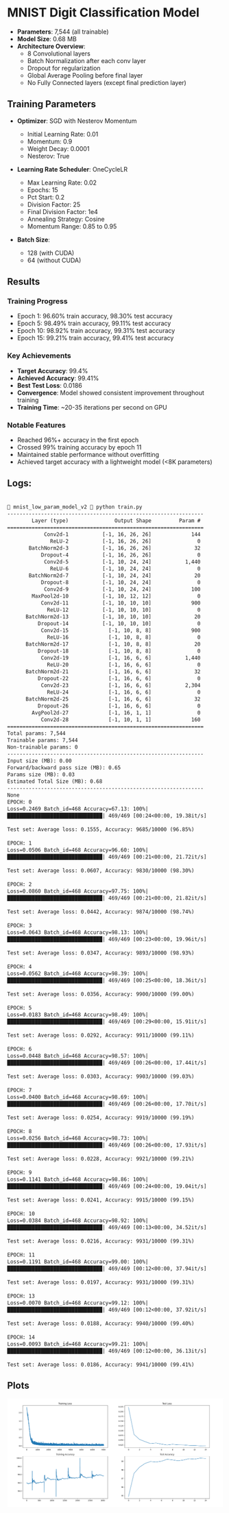 # MNIST Digit Classification Model

- **Parameters**: 7,544 (all trainable)
- **Model Size**: 0.68 MB
- **Architecture Overview**:
  - 8 Convolutional layers
  - Batch Normalization after each conv layer
  - Dropout for regularization
  - Global Average Pooling before final layer
  - No Fully Connected layers (except final prediction layer)

## Training Parameters

- **Optimizer**: SGD with Nesterov Momentum
  - Initial Learning Rate: 0.01
  - Momentum: 0.9
  - Weight Decay: 0.0001
  - Nesterov: True

- **Learning Rate Scheduler**: OneCycleLR
  - Max Learning Rate: 0.02
  - Epochs: 15
  - Pct Start: 0.2
  - Division Factor: 25
  - Final Division Factor: 1e4
  - Annealing Strategy: Cosine
  - Momentum Range: 0.85 to 0.95

- **Batch Size**: 
  - 128 (with CUDA)
  - 64 (without CUDA)

## Results

### Training Progress
- Epoch 1: 96.60% train accuracy, 98.30% test accuracy
- Epoch 5: 98.49% train accuracy, 99.11% test accuracy
- Epoch 10: 98.92% train accuracy, 99.31% test accuracy
- Epoch 15: 99.21% train accuracy, 99.41% test accuracy

### Key Achievements
- **Target Accuracy**: 99.4%
- **Achieved Accuracy**: 99.41%
- **Best Test Loss**: 0.0186
- **Convergence**: Model showed consistent improvement throughout training
- **Training Time**: ~20-35 iterations per second on GPU

### Notable Features
- Reached 96%+ accuracy in the first epoch
- Crossed 99% training accuracy by epoch 11
- Maintained stable performance without overfitting
- Achieved target accuracy with a lightweight model (<8K parameters)

## Logs:
```

 mnist_low_param_model_v2  python train.py
----------------------------------------------------------------
        Layer (type)               Output Shape         Param #
================================================================
            Conv2d-1           [-1, 16, 26, 26]             144
              ReLU-2           [-1, 16, 26, 26]               0
       BatchNorm2d-3           [-1, 16, 26, 26]              32
           Dropout-4           [-1, 16, 26, 26]               0
            Conv2d-5           [-1, 10, 24, 24]           1,440
              ReLU-6           [-1, 10, 24, 24]               0
       BatchNorm2d-7           [-1, 10, 24, 24]              20
           Dropout-8           [-1, 10, 24, 24]               0
            Conv2d-9           [-1, 10, 24, 24]             100
        MaxPool2d-10           [-1, 10, 12, 12]               0
           Conv2d-11           [-1, 10, 10, 10]             900
             ReLU-12           [-1, 10, 10, 10]               0
      BatchNorm2d-13           [-1, 10, 10, 10]              20
          Dropout-14           [-1, 10, 10, 10]               0
           Conv2d-15             [-1, 10, 8, 8]             900
             ReLU-16             [-1, 10, 8, 8]               0
      BatchNorm2d-17             [-1, 10, 8, 8]              20
          Dropout-18             [-1, 10, 8, 8]               0
           Conv2d-19             [-1, 16, 6, 6]           1,440
             ReLU-20             [-1, 16, 6, 6]               0
      BatchNorm2d-21             [-1, 16, 6, 6]              32
          Dropout-22             [-1, 16, 6, 6]               0
           Conv2d-23             [-1, 16, 6, 6]           2,304
             ReLU-24             [-1, 16, 6, 6]               0
      BatchNorm2d-25             [-1, 16, 6, 6]              32
          Dropout-26             [-1, 16, 6, 6]               0
        AvgPool2d-27             [-1, 16, 1, 1]               0
           Conv2d-28             [-1, 10, 1, 1]             160
================================================================
Total params: 7,544
Trainable params: 7,544
Non-trainable params: 0
----------------------------------------------------------------
Input size (MB): 0.00
Forward/backward pass size (MB): 0.65
Params size (MB): 0.03
Estimated Total Size (MB): 0.68
----------------------------------------------------------------
None
EPOCH: 0
Loss=0.2469 Batch_id=468 Accuracy=67.13: 100%|███████████████████████████████| 469/469 [00:24<00:00, 19.38it/s] 

Test set: Average loss: 0.1555, Accuracy: 9685/10000 (96.85%)

EPOCH: 1
Loss=0.0506 Batch_id=468 Accuracy=96.60: 100%|███████████████████████████████| 469/469 [00:21<00:00, 21.72it/s] 

Test set: Average loss: 0.0607, Accuracy: 9830/10000 (98.30%)

EPOCH: 2
Loss=0.0860 Batch_id=468 Accuracy=97.75: 100%|███████████████████████████████| 469/469 [00:21<00:00, 21.82it/s] 

Test set: Average loss: 0.0442, Accuracy: 9874/10000 (98.74%)

EPOCH: 3
Loss=0.0643 Batch_id=468 Accuracy=98.13: 100%|███████████████████████████████| 469/469 [00:23<00:00, 19.96it/s] 

Test set: Average loss: 0.0347, Accuracy: 9893/10000 (98.93%)

EPOCH: 4
Loss=0.0562 Batch_id=468 Accuracy=98.39: 100%|███████████████████████████████| 469/469 [00:25<00:00, 18.36it/s] 

Test set: Average loss: 0.0356, Accuracy: 9900/10000 (99.00%)

EPOCH: 5
Loss=0.0183 Batch_id=468 Accuracy=98.49: 100%|███████████████████████████████| 469/469 [00:29<00:00, 15.91it/s] 

Test set: Average loss: 0.0292, Accuracy: 9911/10000 (99.11%)

EPOCH: 6
Loss=0.0448 Batch_id=468 Accuracy=98.57: 100%|███████████████████████████████| 469/469 [00:26<00:00, 17.44it/s] 

Test set: Average loss: 0.0303, Accuracy: 9903/10000 (99.03%)

EPOCH: 7
Loss=0.0400 Batch_id=468 Accuracy=98.69: 100%|███████████████████████████████| 469/469 [00:26<00:00, 17.70it/s] 

Test set: Average loss: 0.0254, Accuracy: 9919/10000 (99.19%)

EPOCH: 8
Loss=0.0256 Batch_id=468 Accuracy=98.73: 100%|███████████████████████████████| 469/469 [00:26<00:00, 17.93it/s] 

Test set: Average loss: 0.0228, Accuracy: 9921/10000 (99.21%)

EPOCH: 9
Loss=0.1141 Batch_id=468 Accuracy=98.86: 100%|███████████████████████████████| 469/469 [00:24<00:00, 19.04it/s] 

Test set: Average loss: 0.0241, Accuracy: 9915/10000 (99.15%)

EPOCH: 10
Loss=0.0384 Batch_id=468 Accuracy=98.92: 100%|███████████████████████████████| 469/469 [00:13<00:00, 34.52it/s] 

Test set: Average loss: 0.0216, Accuracy: 9931/10000 (99.31%)

EPOCH: 11
Loss=0.1191 Batch_id=468 Accuracy=99.00: 100%|███████████████████████████████| 469/469 [00:12<00:00, 37.94it/s] 

Test set: Average loss: 0.0197, Accuracy: 9931/10000 (99.31%)

EPOCH: 13
Loss=0.0070 Batch_id=468 Accuracy=99.12: 100%|███████████████████████████████| 469/469 [00:12<00:00, 37.92it/s] 

Test set: Average loss: 0.0188, Accuracy: 9940/10000 (99.40%)

EPOCH: 14
Loss=0.0093 Batch_id=468 Accuracy=99.21: 100%|███████████████████████████████| 469/469 [00:12<00:00, 36.13it/s] 

Test set: Average loss: 0.0186, Accuracy: 9941/10000 (99.41%)
```
## Plots

![plots](./output.png)
